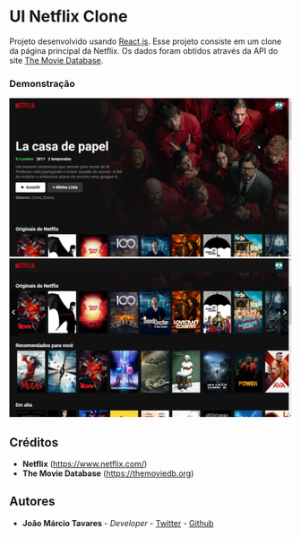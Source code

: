 
# UI Netflix Clone

Projeto desenvolvido usando [React.js](https://github.com/facebook/create-react-app). Esse projeto consiste em um clone da página principal da Netflix.
Os dados foram obtidos através da API do site [The Movie Database](https://themoviedb.org).

### Demonstração
![Página principal 1](https://github.com/SirProxy/ui-netflix-clone/blob/master/home1.png?raw=true)
![Página principal 2](https://github.com/SirProxy/ui-netflix-clone/blob/master/home2.png?raw=true)

## Créditos

* **Netflix** (https://www.netflix.com/)
* **The Movie Database** (https://themoviedb.org)

## Autores

* **João Márcio Tavares** - *Developer* - [Twitter](https://twitter.com/SombraDoEscuro) - [Github](https://github.com/SirProxy)
